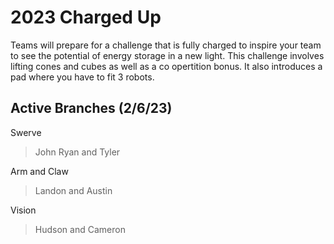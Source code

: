 # 2023 Charged Up
  Teams will prepare for a challenge that is fully charged to inspire your team to see the potential of energy storage in a new light. 
  This challenge involves lifting cones and cubes as well as a co opertition bonus. 
  It also introduces a pad where you have to fit 3 robots. 

## Active Branches (2/6/23)

Swerve
> John Ryan and Tyler
 
Arm and Claw
> Landon and Austin
 
Vision
> Hudson and Cameron
